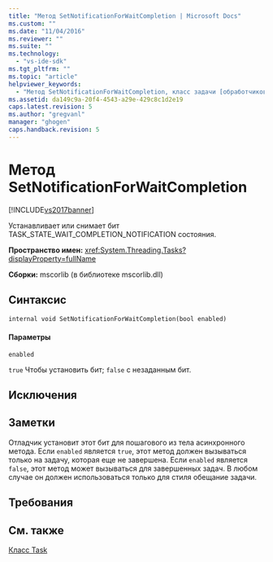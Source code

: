 ```yaml
---
title: "Метод SetNotificationForWaitCompletion | Microsoft Docs"
ms.custom: ""
ms.date: "11/04/2016"
ms.reviewer: ""
ms.suite: ""
ms.technology: 
  - "vs-ide-sdk"
ms.tgt_pltfrm: ""
ms.topic: "article"
helpviewer_keywords: 
  - "Метод SetNotificationForWaitCompletion, класс задачи [обработчиков отладки платформы .NET Framework]"
ms.assetid: da149c9a-20f4-4543-a29e-429c8c1d2e19
caps.latest.revision: 5
ms.author: "gregvanl"
manager: "ghogen"
caps.handback.revision: 5
---
```

# Метод SetNotificationForWaitCompletion
[!INCLUDE[vs2017banner](../../code-quality/includes/vs2017banner.md)]

Устанавливает или снимает бит TASK\_STATE\_WAIT\_COMPLETION\_NOTIFICATION состояния.  
  
 **Пространство имен:** <xref:System.Threading.Tasks?displayProperty=fullName>  
  
 **Сборки:** mscorlib \(в библиотеке mscorlib.dll\)  
  
## Синтаксис  
  
```vb  
internal void SetNotificationForWaitCompletion(bool enabled)  
```  
  
#### Параметры  
 `enabled`  
  
 `true` Чтобы установить бит; `false` с незаданным бит.  
  
## Исключения  
  
## Заметки  
 Отладчик установит этот бит для пошагового из тела асинхронного метода. Если `enabled` является `true`, этот метод должен вызываться только на задачу, которая еще не завершена. Если `enabled` является `false`, этот метод может вызываться для завершенных задач. В любом случае он должен использоваться только для стиля обещание задачи.  
  
## Требования  
  
## См. также  
 [Класс Task](../../extensibility/debugger/task-class-internal-members.md)
